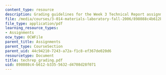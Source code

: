 ```yaml
---
content_type: resource
description: Grading guidelines for the Week 3 Technical Report assignment.
file: /media/courses/3-014-materials-laboratory-fall-2006/898088c4b612b3355632d4708d28f071_techrep_grading.pdf
file_type: application/pdf
learning_resource_types:
- Assignments
ocw_type: OCWFile
parent_title: Assignments
parent_type: CourseSection
parent_uid: 44c94210-7243-a72a-f1c8-ef367de020d6
resourcetype: Document
title: techrep_grading.pdf
uid: 898088c4-b612-b335-5632-d4708d28f071
---
```

